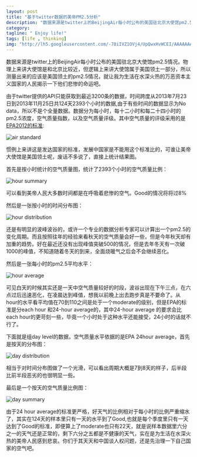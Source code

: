 ```yaml
---
layout: post
title: "基于twitter数据的美帝PM2.5分析"
description: "数据来源是twitter上的BeijingAir每小时公布的美国驻北京大使馆pm2.5情况。物理上来讲大使馆是和北京比较近，但逻辑上来讲大使馆属于美国领土一部分，所以测量出来的应该是美国领土的pm2.5情况，就让我为生活在水深火热的万恶资本主义国家的人民揭示一下他们悲惨的命运吧。"
category:
tagline: " Enjoy life!"
tags: [life , thinking]
img: "http://lh5.googleusercontent.com/-78iIVZ1OVj4/UpQwxHvWCEI/AAAAAAAAAeg/2erFkL5e3pA/w676-h422-no/hour_summary.png "
---
```


数据来源是twitter上的BeijingAir每小时公布的美国驻北京大使馆pm2.5情况。物理上来讲大使馆是和北京比较近，但逻辑上来讲大使馆属于美国领土一部分，所以测量出来的应该是美国领土的pm2.5情况，就让我为生活在水深火热的万恶资本主义国家的人民揭示一下他们悲惨的命运吧。

由于twitter提供的API只能获取到最近3200条的数据，时间跨度从2013年7月23日到2013年11月25日共124天2393个小时的数据,由于有些时间的数据显示为No data，所以不是个全量数据。数据分为每小时，每十二小时和每二十四小时的pm2.5浓度，空气质量指数，以及空气质量评级。其中空气质量的评级采用的是[EPA2012的标准](http://www.epa.gov/pm/2012/decfsstandards.pdf):

![air standard](http://lh3.googleusercontent.com/-wKowfkSEmjA/UpQ1Ad9aozI/AAAAAAAAAes/_6MP3ZVYmbs/w672-h368-no/air_standard.png "airstandard")

惯例上来讲这是发达国家的标准，发展中国家是不能用这个标准比的，可谁让美帝大使馆是美国领土呢，废话不多说了，直接上统计结果图。

首先是按小时统计的空气质量图，统计了2393个小时的空气质量比例：

![hour summary](http://lh5.googleusercontent.com/-78iIVZ1OVj4/UpQwxHvWCEI/AAAAAAAAAeg/2erFkL5e3pA/w676-h422-no/hour_summary.png "hour summary")

可以看到美帝人民大多数时间都是在呼吸着悲惨的空气。Good的情况将将过8%

然后是一张按小时的时间分布图：

![hour distribution](http://lh3.googleusercontent.com/-IvCawUcR8Es/UpQwjAFBarI/AAAAAAAAAeU/P8dYtRY_9mM/w1277-h416-no/hour_distribution.png)

还是有明显的波峰波谷的，或许一个专业的数据分析专家可以计算出一个pm2.5的变化周期。而且按照往年的经验来看秋天的空气质量会好一些，但是今年秋天却有加重的趋势。好在最近还没有出现峰值突破500的情况，但是去年冬天有一次破1000的峰值，不知道随着冬天的到来，全面烧暖气之后会不会继续恶化。

然后是一张每小时的pm2.5平均水平：

![hour average](https://lh5.googleusercontent.com/-3P8H14F6bVY/UpQwhrSY_AI/AAAAAAAAAd8/R60sJdMRMcw/w679-h319-no/hour_average.png)

可见白天的时候其实还是一天中空气质量较好的时段，波谷出现在下午三点，在六点过后迅速恶化，在凌晨达到峰值，想我以前晚上出去跑步真是不要命了。从hour的水平看平均值在70到110之间是处于一个moderate的级别，但是EPA的标准是分each hour 和24-hour average的，其中24-hour average 的要求会比each hour的更苛刻一些，毕竟一个小时处于这种水平还能接受，24小时的话就不行了。

下面就是组day level的数据，空气质量水平依据的是EPA 24hour average，首先是按天的分布图：

![day distribution](http://lh4.googleusercontent.com/-vDkAhRcyzhE/UpQwhdzjFbI/AAAAAAAAAeE/t9F8JHRmeuQ/w1278-h293-no/day_distribution.png)

相当于对时间分布图做了一个光滑，可以看出周期大概是7到8天的样子，后半段比前半段恶劣的也很明显一些。

最后是一个按天的空气质量比例图：

![day summary](http://lh3.googleusercontent.com/-DpCWU3maeRw/UpQwhXPgRHI/AAAAAAAAAeA/zDOJL1t-pS4/w779-h399-no/day_summary.png)

由于24 hour average的标准更严格，好天气的比例相对于每小时的比例严重缩水了，其实在124天的样本里只有一天的水平到了Good,也就是每个季度里只有一天达到了Good的标准，即便算上了moderate也只有22天，就是说样本数据里六分之一的天气还是正常的，剩下六分之五都是不健康的天气，实在是为生活在水深火热的美帝人民感到悲哀。你们于其天天和中国谈人权问题，还是先治理一下自己国家的空气吧。
